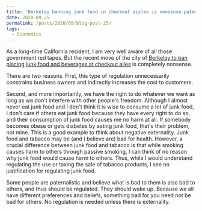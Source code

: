 ```yaml
---
title: 'Berkeley banning junk food in checkout aisles is nonsense paternalism'
date: 2020-09-25
permalink: /posts/2020/09/blog-post-25/
tags:
  - Economics
---
```


As a long-time California resident, I am very well aware of all those government red tapes. But the recent move of the city of [Berkeley to ban placing junk food and beverages at checkout ailes](https://sanfrancisco.cbslocal.com/2020/09/23/berkeley-healthy-checkout-ordinance-junk-food-ban-grocery-store-checkout-aisle/) is completely nonsense.

There are two reasons. First, this type of regulation unnecessarily constrains business owners and indirectly increases the cost to customers.

Second, and more importantly, we have the right to do whatever we want as long as we don't interfere with other people's freedom. Although I almost never eat junk food and I don't think it is wise to consume a lot of junk food, I don't care if others eat junk food because they have every right to do so, and their consumption of junk food causes me no harm at all. If somebody becomes obese or gets diabetes by eating junk food, that's their problem, not mine. This is a good example to think about negative externality. Junk food and tabacco may be (and I believe are) bad for health. However, a crucial difference between junk food and tabacco is that while smoking causes harm to others through passive smoking, I can think of no reason why junk food would cause harm to others. Thus, while I would understand regulating the use or taxing the sale of tabacco products, I see no justification for regulating junk food.

Some people are paternalistic and believe what is bad to them is also bad to others, and thus should be regulated. They should wake up. Because we all have different preferences and beliefs, something bad for you need not be bad for others. No regulation is needed unless there is externality.
